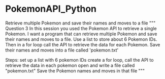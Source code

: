 # PokemonAPI_Python
Retrieve multiple Pokemon and save their names and moves to a file
""" Question 3
In this session you used the Pokemon API to retrieve a single Pokemon. I want a program that can
retrieve multiple Pokemon and save their names and moves to a file.
Use a list to store about 6 Pokemon IDs. Then in a for loop call the API to retrieve the data for each
Pokemon. Save their names and moves into a file called 'pokemon.txt'

Steps: set up a list with 6 pokemon IDs
create a for loop, call the API to retrieve the data in each pokemon
open and write a file called "pokemon.txt"
Save the Pokemon names and moves in that file
 """
